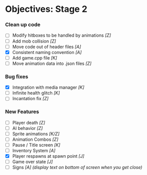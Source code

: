 # Objectives: Stage 2

### Clean up code
- [ ] Modify hitboxes to be handled by animations *[Z]*
- [ ] Add mob collision *[Z]*
- [ ] Move code out of header files *[A]*
- [x] Consistent naming convention *[A]*
- [ ] Add game.cpp file *[K]*
- [ ] Move animation data into .json files *[Z]*

### Bug fixes
- [X] Integration with media manager *[K]*
- [ ] Infinite health glitch *[K]*
- [ ] Incantation fix *[Z]*

### New Features
- [ ] Player death *[Z]*
- [ ] AI behavior *[Z]*
- [ ] Sprite animations *[K/Z]*
- [ ] Animation Combos *[Z]*
- [ ] Pause / Title screen *[K]*
- [ ] Inventory System *[A]*
- [x] Player respawns at spawn point *[J]*
- [ ] Game over state *[J]*
- [ ] Signs *[A] (display text on bottom of screen when you get close)*
